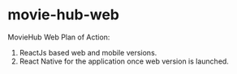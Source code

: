 # movie-hub-web
MovieHub Web
Plan of Action:
1. ReactJs based web and mobile versions.
2. React Native for the application once web version is launched.
